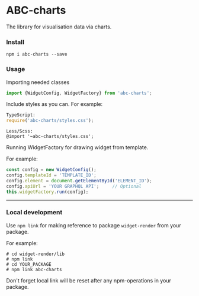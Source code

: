 # ABC-charts

The library for visualisation data via charts.

### Install

```npm
npm i abc-charts --save
```
### Usage

Importing needed classes 

```js
import {WidgetConfig, WidgetFactory} from 'abc-charts';
```

Include styles as you can.
For example:

```typescript
TypeScript:
require('abc-charts/styles.css');
```
```less
Less/Scss:
@import '~abc-charts/styles.css';
```

Running WidgetFactory for drawing widget from template.

For example:
```js
const config = new WidgetConfig();
config.templateId = 'TEMPLATE_ID';
config.element = document.getElementById('ELEMENT_ID');
config.apiUrl = 'YOUR GRAPHQL API';     // Optional
this.widgetFactory.run(config);
```

-----------------------

### Local development

Use ```npm link``` for making reference to package ```widget-render``` from your package.

For example:
```
# cd widget-render/lib
# npm link
# cd YOUR_PACKAGE
# npm link abc-charts
```

Don't forget local link will be reset after any npm-operations in your package.
